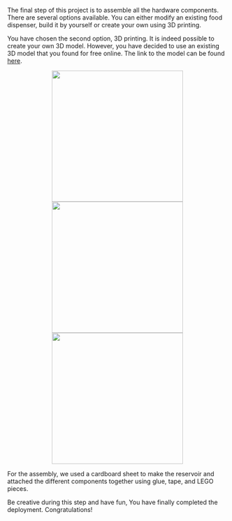 The final step of this project is to assemble all the hardware components. There are several options available. You can either modify an existing food dispenser, build it by yourself or create your own using 3D printing.

You have chosen the second option, 3D printing. It is indeed possible to create your own 3D model. However, you have decided to use an existing 3D model that you found for free online. The link to the model can be found [here](https://www.thingiverse.com/thing:4255428).

<p align="center">
  <img height=300 src="https://github.com/stefarine/smart_food_dispenser/assets/57952280/d48da7a2-96c2-40ad-a09d-d163a3620da6">
  <img height=300 src="https://github.com/stefarine/smart_food_dispenser/assets/57952280/ad956444-dc7e-4a02-a683-fea8ec37974b">
  <img height=300 src="https://github.com/stefarine/smart_food_dispenser/assets/57952280/a52f4d9c-2f0d-4bfa-910a-28dbccf2476a">
</p>

For the assembly, we used a cardboard sheet to make the reservoir and attached the different components together using glue, tape, and LEGO pieces.

Be creative during this step and have fun, You have finally completed the deployment. Congratulations!


